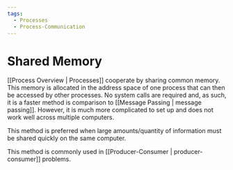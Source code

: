 ```yaml
---
tags:
  - Processes
  - Process-Communication
---
```

# Shared Memory
[[Process Overview | Processes]] cooperate by sharing common memory. This memory is allocated in the address space of one process that can then be accessed by other processes. No system calls are required and, as such, it is a faster method is comparison to [[Message Passing | message passing]]. However, it is much more complicated to set up and does not work well across multiple computers. 

This method is preferred when large amounts/quantity of information must be shared quickly on the same computer. 

This method is commonly used in [[Producer-Consumer | producer-consumer]] problems.